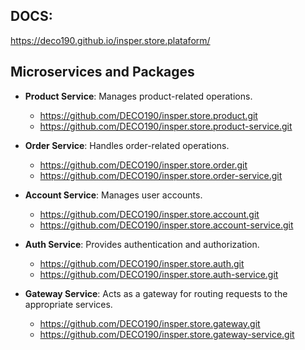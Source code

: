 ## DOCS: 
https://deco190.github.io/insper.store.plataform/

## Microservices and Packages 
- **Product Service**: Manages product-related operations.
    - https://github.com/DECO190/insper.store.product.git
    - https://github.com/DECO190/insper.store.product-service.git

- **Order Service**: Handles order-related operations.
    - https://github.com/DECO190/insper.store.order.git
    - https://github.com/DECO190/insper.store.order-service.git

- **Account Service**: Manages user accounts.
    - https://github.com/DECO190/insper.store.account.git
    - https://github.com/DECO190/insper.store.account-service.git

- **Auth Service**: Provides authentication and authorization.
    - https://github.com/DECO190/insper.store.auth.git
    - https://github.com/DECO190/insper.store.auth-service.git

- **Gateway Service**: Acts as a gateway for routing requests to the appropriate services.
    - https://github.com/DECO190/insper.store.gateway.git
    - https://github.com/DECO190/insper.store.gateway-service.git

